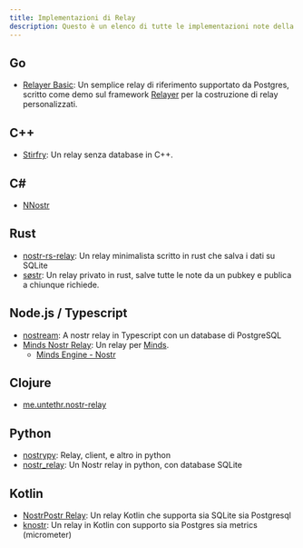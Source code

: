 ```yaml
---
title: Implementazioni di Relay
description: Questo è un elenco di tutte le implementazioni note della specifica relays Nostra. Ne hai bisogno solo se hai intenzione di gestire tu stesso un relay. I relays sono (finora) indipendenti dall'applicazione. Puoi eseguire il tuo o utilizzare una o tutte le istanze pubbliche.
---
```


## Go

-   [Relayer Basic](https://github.com/fiatjaf/relayer/tree/master/examples/basic): Un semplice relay di riferimento supportato da Postgres, scritto come demo sul framework [Relayer](https://github.com/fiatjaf/relayer) per la costruzione di relay personalizzati.

## C++

-   [Stirfry](https://github.com/hoytech/strfry): Un relay senza database in C++.

## C#

-   [NNostr](https://github.com/Kukks/NNostr)

## Rust

-   [nostr-rs-relay](https://sr.ht/~gheartsfield/nostr-rs-relay/): Un relay minimalista scritto in rust che salva i dati su SQLite
-   [søstr](https://github.com/metasikander/s0str): Un relay privato in rust, salve tutte le note da un pubkey e publica a chiunque richiede.

## Node.js / Typescript

-   [nostream](https://github.com/Cameri/nostream): A nostr relay in Typescript con un database di PostgreSQL
-   [Minds Nostr Relay](https://gitlab.com/minds/infrastructure/nostr-relay): Un relay per [Minds](https://www.minds.com).
    -   [Minds Engine - Nostr](https://gitlab.com/minds/engine/-/tree/master/Core/Nostr)

## Clojure

-   [me.untethr.nostr-relay](https://github.com/atdixon/me.untethr.nostr-relay)

## Python

-   [nostrypy](https://github.com/monty888/nostrpy): Relay, client, e altro in python
-   [nostr_relay](https://code.pobblelabs.org/fossil/nostr_relay/): Un Nostr relay in python, con database SQLite

## Kotlin

-   [NostrPostr Relay](https://github.com/Giszmo/NostrPostr/tree/master/NostrRelay): Un relay Kotlin che supporta sia SQLite sia Postgresql
-   [knostr](https://github.com/lpicanco/knostr): Un relay in Kotlin con supporto sia Postgres sia metrics (micrometer)

